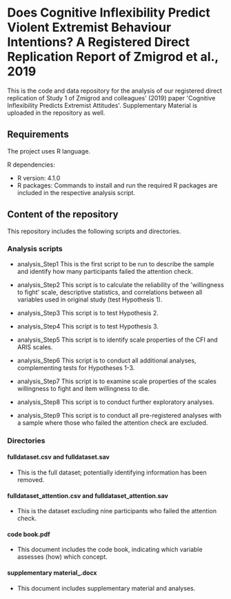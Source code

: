 # Does Cognitive Inflexibility Predict Violent Extremist Behaviour Intentions? A Registered Direct Replication Report of Zmigrod et al., 2019

This is the code and data repository for the analysis of our registered direct replication of Study 1 of Zmigrod and colleagues' (2019) paper 'Cognitive Inflexibility Predicts Extremist Attitudes'. Supplementary Material is uploaded in the repository as well.

## Requirements

The project uses R language.

R dependencies:
* R version: 4.1.0
* R packages: Commands to install and run the required R packages are included in the respective analysis script.



## Content of the repository

This repository includes the following scripts and directories.

### Analysis scripts

- analysis_Step1
This is the first script to be run to describe the sample and identify how many participants failed the attention check.

- analysis_Step2
This script is to calculate the reliability of the 'willingness to fight' scale, descriptive statistics, and correlations between all variables used in original study (test Hypothesis 1).

- analysis_Step3
This script is to test Hypothesis 2.

- analysis_Step4
This script is to test Hypothesis 3.

- analysis_Step5
This script is to identify scale properties of the CFI and ARIS scales.

- analysis_Step6
This script is to conduct all additional analyses, complementing tests for Hypotheses 1-3.

- analysis_Step7
This script is to examine scale properties of the scales willingness to fight and item willingness to die.

- analysis_Step8
This script is to conduct further exploratory analyses.

- analysis_Step9
This script is to conduct all pre-registered analyses with a sample where those who failed the attention check are excluded.


### Directories

#### fulldataset.csv and fulldataset.sav
- This is the full dataset; potentially identifying information has been removed. 

#### fulldataset_attention.csv and fulldataset_attention.sav
- This is the dataset excluding nine participants who failed the attention check.

#### code book.pdf
- This document includes the code book, indicating which variable assesses (how) which concept.

#### supplementary material_.docx
- This document includes supplementary material and analyses.

